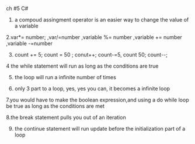 ch #5 C#


1. a compoud assingment operator is an easier way to change the value of a variable 

2.var*= number; ,var/=number ,variable %= number ,variable += number ,variable -=number

3. count += 5; count = 50 ; conut++;
   count-=5, count 50; count--;
   
4 the while statement will run as long as the conditions are true

5. the loop will run a infinite number of times

6. only 3 part to a loop, yes, yes you can, it becomes a infinite loop

7.you would have to make the boolean expression,and using a do while loop be true as long as the conditions are met

8.the break statement pulls you out of an iteration

9. the continue statement will run update before the initialization part of a loop